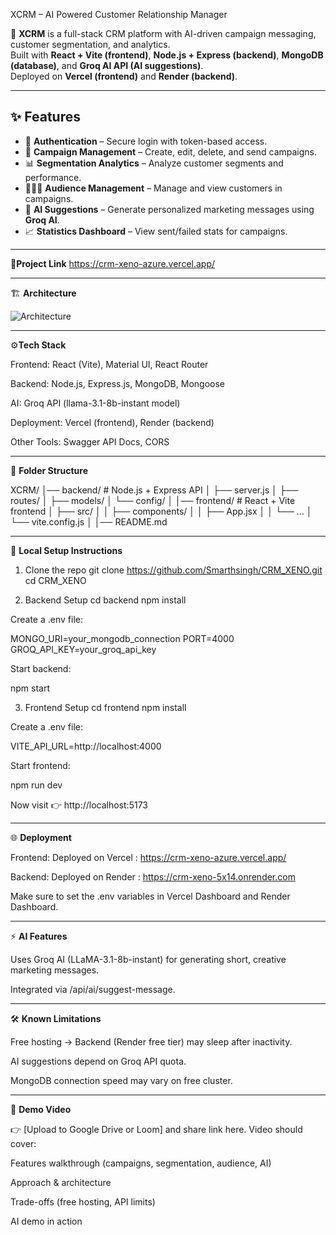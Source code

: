 XCRM – AI Powered Customer Relationship Manager

🚀 **XCRM** is a full-stack CRM platform with AI-driven campaign messaging, customer segmentation, and analytics.  
Built with **React + Vite (frontend)**, **Node.js + Express (backend)**, **MongoDB (database)**, and **Groq AI API (AI suggestions)**.  
Deployed on **Vercel (frontend)** and **Render (backend)**.

---

## ✨ Features
- 🔑 **Authentication** – Secure login with token-based access.
- 📢 **Campaign Management** – Create, edit, delete, and send campaigns.
- 📊 **Segmentation Analytics** – Analyze customer segments and performance.
- 🧑‍🤝‍🧑 **Audience Management** – Manage and view customers in campaigns.
- 🤖 **AI Suggestions** – Generate personalized marketing messages using **Groq AI**.
- 📈 **Statistics Dashboard** – View sent/failed stats for campaigns.

---

🔗**Project Link**
https://crm-xeno-azure.vercel.app/

---

🏗️ **Architecture**

![Architecture]([https://i.imgur.com/example.png](https://drive.google.com/file/d/1KCGXSsMHC7EaIfWcq32S-EFMZ52kpfV3/view?usp=share_link))


---
⚙️**Tech Stack**

Frontend: React (Vite), Material UI, React Router

Backend: Node.js, Express.js, MongoDB, Mongoose

AI: Groq API (llama-3.1-8b-instant model)

Deployment: Vercel (frontend), Render (backend)

Other Tools: Swagger API Docs, CORS

---

📂 **Folder Structure**

XCRM/
│── backend/           # Node.js + Express API
│   ├── server.js
│   ├── routes/
│   ├── models/
│   └── config/
│
│── frontend/          # React + Vite frontend
│   ├── src/
│   │   ├── components/
│   │   ├── App.jsx
│   │   └── ...
│   └── vite.config.js
│
│── README.md


---

🚀 **Local Setup Instructions**
1. Clone the repo
git clone https://github.com/Smarthsingh/CRM_XENO.git
cd CRM_XENO

2. Backend Setup
cd backend
npm install


Create a .env file:

MONGO_URI=your_mongodb_connection
PORT=4000
GROQ_API_KEY=your_groq_api_key


Start backend:

npm start

3. Frontend Setup
cd frontend
npm install


Create a .env file:

VITE_API_URL=http://localhost:4000


Start frontend:

npm run dev


Now visit 👉 http://localhost:5173

---

🌐 **Deployment**

Frontend: Deployed on Vercel : https://crm-xeno-azure.vercel.app/

Backend: Deployed on Render : https://crm-xeno-5x14.onrender.com

Make sure to set the .env variables in Vercel Dashboard and Render Dashboard.
 
---

⚡ **AI Features**

Uses Groq AI (LLaMA-3.1-8b-instant) for generating short, creative marketing messages.

Integrated via /api/ai/suggest-message.

---

🛠️ **Known Limitations**

Free hosting → Backend (Render free tier) may sleep after inactivity.

AI suggestions depend on Groq API quota.

MongoDB connection speed may vary on free cluster.

---

🎥 **Demo Video**

👉 [Upload to Google Drive or Loom] and share link here.
Video should cover:

Features walkthrough (campaigns, segmentation, audience, AI)

Approach & architecture

Trade-offs (free hosting, API limits)

AI demo in action








